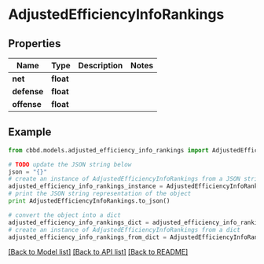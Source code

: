 # AdjustedEfficiencyInfoRankings


## Properties
Name | Type | Description | Notes
------------ | ------------- | ------------- | -------------
**net** | **float** |  | 
**defense** | **float** |  | 
**offense** | **float** |  | 

## Example

```python
from cbbd.models.adjusted_efficiency_info_rankings import AdjustedEfficiencyInfoRankings

# TODO update the JSON string below
json = "{}"
# create an instance of AdjustedEfficiencyInfoRankings from a JSON string
adjusted_efficiency_info_rankings_instance = AdjustedEfficiencyInfoRankings.from_json(json)
# print the JSON string representation of the object
print AdjustedEfficiencyInfoRankings.to_json()

# convert the object into a dict
adjusted_efficiency_info_rankings_dict = adjusted_efficiency_info_rankings_instance.to_dict()
# create an instance of AdjustedEfficiencyInfoRankings from a dict
adjusted_efficiency_info_rankings_from_dict = AdjustedEfficiencyInfoRankings.from_dict(adjusted_efficiency_info_rankings_dict)
```
[[Back to Model list]](../README.md#documentation-for-models) [[Back to API list]](../README.md#documentation-for-api-endpoints) [[Back to README]](../README.md)


